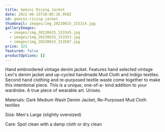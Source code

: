 ```yaml
---
title: Gemini Rising Jacket
date: 2022-06-15T20:05:26.950Z
id: gemini-rising-jacket
thumbnail: images/img_20220615_153314.jpg
galleryImages:
  - images/img_20220615_153345.jpg
  - images/img_20220615_153353.jpg
  - images/img_20220615_153507.jpg
price: 325
featured: false
productOptions: []
---
```

Hand embroidered vintage denim jacket. Features hand selected vintage Levi's denim jacket and up-cycled handmade Mud Cloth and Indigo textiles. Second hand clothing and re-purposed textile waste come together to make this intentional piece. This is a unique, one-of-a- kind addition to your wardrobe. A true piece of wearable art. Unisex. 

Materials: Dark Medium Wash Denim Jacket, Re-Purposed Mud Cloth textiles

Size: Men's Large (slightly oversized)

Care: Spot clean with a damp cloth or dry clean